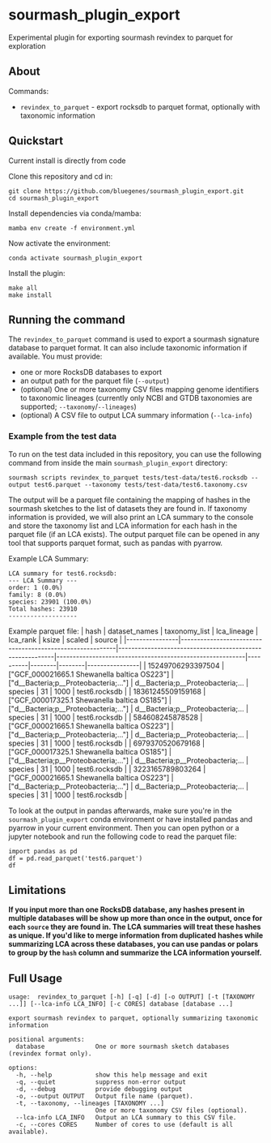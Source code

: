 # sourmash_plugin_export

Experimental plugin for exporting sourmash revindex to parquet for exploration

## About

Commands:

- `revindex_to_parquet` - export rocksdb to parquet format, optionally with taxonomic information


## Quickstart

Current install is directly from code

Clone this repository and cd in:
```
git clone https://github.com/bluegenes/sourmash_plugin_export.git
cd sourmash_plugin_export
```

Install dependencies via conda/mamba:
```
mamba env create -f environment.yml
```

Now activate the environment:
```
conda activate sourmash_plugin_export
```

Install the plugin:
```
make all
make install
```

## Running the command
The `revindex_to_parquet` command is used to export a sourmash signature database to parquet format. It can also include taxonomic information if available.
You must provide:

- one or more RocksDB databases to export
- an output path for the parquet file (`--output`)
- (optional) One or more taxonomy CSV files mapping genome identifiers to taxonomic lineages (currently only NCBI and GTDB taxonomies are supported; `--taxonomy`/`--lineages`)
- (optional) A CSV file to output LCA summary information (`--lca-info`)

### Example from the test data
To run on the test data included in this repository, you can use the following command from inside the main `sourmash_plugin_export` directory:
```
sourmash scripts revindex_to_parquet tests/test-data/test6.rocksdb --output test6.parquet --taxonomy tests/test-data/test6.taxonomy.csv
```

The output will be a parquet file containing the mapping of hashes in the sourmash sketches to the list of datasets they are found in. If taxonomy information is provided, we will also print an LCA summary to the console and store the taxonomy list and LCA information for each hash in the parquet file (if an LCA exists). The output parquet file can be opened in any tool that supports parquet format, such as pandas with pyarrow.

Example LCA Summary:
```
LCA summary for test6.rocksdb:
--- LCA Summary ---
order: 1 (0.0%)
family: 8 (0.0%)
species: 23901 (100.0%)
Total hashes: 23910
-------------------
```

Example parquet file:
| hash           | dataset_names                                            | taxonomy_list                                           | lca_lineage                                             | lca_rank | ksize | scaled | source    |
|----------------|----------------------------------------------------------|----------------------------------------------------------|----------------------------------------------------------|----------|--------|--------|----------------|
| 15249706293397504 | ["GCF_000021665.1 Shewanella baltica OS223"]         | ["d__Bacteria;p__Proteobacteria;..."]                   | d__Bacteria;p__Proteobacteria;...                       | species  | 31     | 1000   | test6.rocksdb  |
| 18361245509159168 | ["GCF_000017325.1 Shewanella baltica OS185"]         | ["d__Bacteria;p__Proteobacteria;..."]                   | d__Bacteria;p__Proteobacteria;...                       | species  | 31     | 1000   | test6.rocksdb  |
| 584608245878528   | ["GCF_000021665.1 Shewanella baltica OS223"]         | ["d__Bacteria;p__Proteobacteria;..."]                   | d__Bacteria;p__Proteobacteria;...                       | species  | 31     | 1000   | test6.rocksdb  |
| 6979370520679168  | ["GCF_000017325.1 Shewanella baltica OS185"]         | ["d__Bacteria;p__Proteobacteria;..."]                   | d__Bacteria;p__Proteobacteria;...                       | species  | 31     | 1000   | test6.rocksdb  |
| 3223165789803264  | ["GCF_000021665.1 Shewanella baltica OS223"]         | ["d__Bacteria;p__Proteobacteria;..."]                   | d__Bacteria;p__Proteobacteria;...                       | species  | 31     | 1000   | test6.rocksdb  |


To look at the output in pandas afterwards, make sure you're in the `sourmash_plugin_export` conda environment or have installed pandas and pyarrow in your current environment. Then you can open python or a jupyter notebook and run the following code to read the parquet file:
```
import pandas as pd
df = pd.read_parquet('test6.parquet')
df
```
## Limitations

**If you input more than one RocksDB database, any hashes present in multiple databases will be show up more than once in the output, once for each `source` they are found in. The LCA summaries will treat these hashes as unique. If you'd like to merge information from duplicated hashes while summarizing LCA across these databases, you can use pandas or polars to group by the `hash` column and summarize the LCA information yourself.**

## Full Usage

```
usage:  revindex_to_parquet [-h] [-q] [-d] [-o OUTPUT] [-t [TAXONOMY ...]] [--lca-info LCA_INFO] [-c CORES] database [database ...]

export sourmash revindex to parquet, optionally summarizing taxonomic information

positional arguments:
  database              One or more sourmash sketch databases (revindex format only).

options:
  -h, --help            show this help message and exit
  -q, --quiet           suppress non-error output
  -d, --debug           provide debugging output
  -o, --output OUTPUT   Output file name (parquet).
  -t, --taxonomy, --lineages [TAXONOMY ...]
                        One or more taxonomy CSV files (optional).
  --lca-info LCA_INFO   Output an LCA summary to this CSV file.
  -c, --cores CORES     Number of cores to use (default is all available).
  ```
